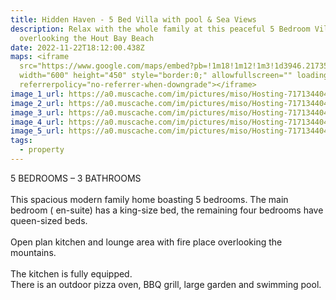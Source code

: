 ```yaml
---
title: Hidden Haven - 5 Bed Villa with pool & Sea Views
description: Relax with the whole family at this peaceful 5 Bedroom Villa
  overlooking the Hout Bay Beach
date: 2022-11-22T18:12:00.438Z
maps: <iframe
  src="https://www.google.com/maps/embed?pb=!1m18!1m12!1m3!1d3946.217357898266!2d115.26517672872481!3d-8.478234068589794!2m3!1f0!2f0!3f0!3m2!1i1024!2i768!4f13.1!3m3!1m2!1s0x2dd222b100e0b017%3A0xa2aad304622f85cd!2sVilla%20Kirani!5e0!3m2!1sen!2sid!4v1669140845576!5m2!1sen!2sid"
  width="600" height="450" style="border:0;" allowfullscreen="" loading="lazy"
  referrerpolicy="no-referrer-when-downgrade"></iframe>
image_1_url: https://a0.muscache.com/im/pictures/miso/Hosting-717134404264905813/original/dfe9fd1e-a010-43c9-b546-0bbc7d59f7f3.jpeg?im_w=1200
image_2_url: https://a0.muscache.com/im/pictures/miso/Hosting-717134404264905813/original/0e074fc5-2d13-422d-bc5a-af14595f2f38.jpeg?im_w=720
image_3_url: https://a0.muscache.com/im/pictures/miso/Hosting-717134404264905813/original/53b475a3-104f-462e-8faf-85a7bcd1f13b.jpeg?im_w=720
image_4_url: https://a0.muscache.com/im/pictures/miso/Hosting-717134404264905813/original/5a06ec14-3591-459f-86ec-dfe5be7c203c.jpeg?im_w=720
image_5_url: https://a0.muscache.com/im/pictures/miso/Hosting-717134404264905813/original/b027074b-b708-4e00-84f6-37e8d1ab7aac.jpeg?im_w=720
tags:
  - property
---
```

5 BEDROOMS – 3 BATHROOMS\
\
This spacious modern family home boasting 5 bedrooms. The main bedroom ( en-suite) has a king-size bed, the remaining four bedrooms have queen-sized beds.\
\
Open plan kitchen and lounge area with fire place overlooking the mountains.\
\
The kitchen is fully equipped.\
There is an outdoor pizza oven, BBQ grill, large garden and swimming pool.